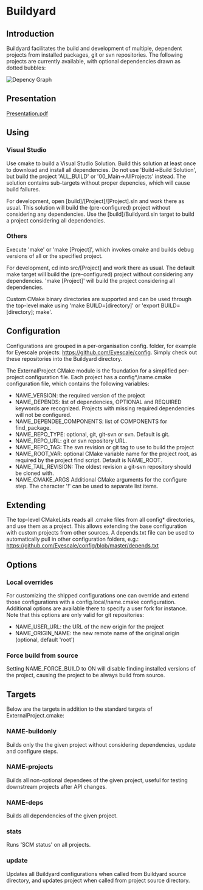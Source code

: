 # Buildyard

## Introduction

Buildyard facilitates the build and development of multiple, dependent
projects from installed packages, git or svn repositories. The following
projects are currently available, with optional dependencies drawn as
dotted bubbles:

![Depency Graph](http://eyescale.github.com/images/all.png)

## Presentation

[Presentation.pdf](https://github.com/BlueBrain/Buildyard/blob/master/doc/Presentation.pdf?raw=true)

## Using

### Visual Studio

Use cmake to build a Visual Studio Solution. Build this solution at
least once to download and install all dependencies. Do not use
'Build->Build Solution', but build the project 'ALL_BUILD' or
'00_Main->AllProjects' instead. The solution contains sub-targets without
proper depencies, which will cause build failures.

For development, open [build]/[Project]/[Project].sln and work there as
usual. This solution will build the (pre-configured) project without
considering any dependencies. Use the [build]/Buildyard.sln target to
build a project considering all dependencies.

### Others

Execute 'make' or 'make [Project]', which invokes cmake and builds debug
versions of all or the specified project.

For development, cd into src/[Project] and work there as usual. The
default make target will build the (pre-configured) project without
considering any dependencies. 'make [Project]' will build the project
considering all dependencies.

Custom CMake binary directories are supported and can be used through
the top-level make using 'make BUILD=[directory]' or 'export
BUILD=[directory]; make'.

## Configuration

Configurations are grouped in a per-organisation config.<org> folder,
for example for Eyescale projects: https://github.com/Eyescale/config.
Simply check out these repositories into the Buildyard directory.

The ExternalProject CMake module is the foundation for a simplified
per-project configuration file. Each project has a config*/name.cmake
configuration file, which contains the following variables:

* NAME\_VERSION: the required version of the project
* NAME\_DEPENDS: list of dependencies, OPTIONAL and REQUIRED keywords
  are recognized. Projects with missing required dependencies will not
  be configured.
* NAME\_DEPENDEE\_COMPONENTS: list of COMPONENTS for find_package.
* NAME\_REPO\_TYPE: optional, git, git-svn or svn. Default is git.
* NAME\_REPO\_URL: git or svn repository URL.
* NAME\_REPO\_TAG: The svn revision or git tag to use to build the project
* NAME\_ROOT\_VAR: optional CMake variable name for the project root,
  as required by the project find script. Default is NAME\_ROOT.
* NAME\_TAIL\_REVISION: The oldest revision a git-svn repository should
  be cloned with.
* NAME\_CMAKE\_ARGS Additional CMake arguments for the configure
  step. The character '!' can be used to separate list items.

## Extending

The top-level CMakeLists reads all .cmake files from all config*
directories, and use them as a project. This allows extending the base
configuration with custom projects from other sources. A depends.txt
file can be used to automatically pull in other configuration folders,
e.g.: https://github.com/Eyescale/config/blob/master/depends.txt


## Options
### Local overrides

For customizing the shipped configurations one can override and extend those
configurations with a config.local/name.cmake configuration. Additional options
are available there to specify a user fork for instance. Note that this options
are only valid for git repositories:

* NAME\_USER\_URL: the URL of the new origin for the project
* NAME\_ORIGIN\_NAME: the new remote name of the original origin
  (optional, default 'root')

### Force build from source

Setting NAME\_FORCE\_BUILD to ON will disable finding installed versions
of the project, causing the project to be always build from source.

## Targets

Below are the targets in addition to the standard targets of
ExternalProject.cmake:

### NAME-buildonly

Builds only the the given project without considering dependencies,
update and configure steps.

### NAME-projects

Builds all non-optional dependees of the given project, useful for
testing downstream projects after API changes.

### NAME-deps

Builds all dependencies of the given project.

### stats

Runs 'SCM status' on all projects.

### update

Updates all Buildyard configurations when called from Buildyard source
directory, and updates project when called from project source
directory.
